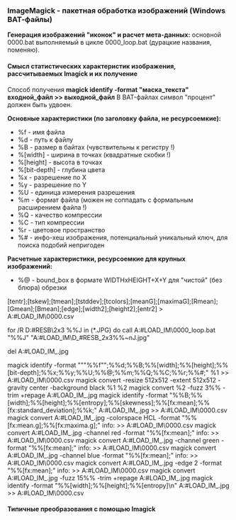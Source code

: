 ### ImageMagick - пакетная обработка изображений (Windows ВАТ-файлы)

**Генерация изображений "иконок" и расчет мета-данных:**
основной 0000.bat выполняемый в цикле 0000_loop.bat (дурацкие названия, поменяю).

#### Смысл статистических характеристик изображения, рассчитываемых Imagick и их получение

Способ получения **magick identify -format "маска_текста" входной_файл >> выходной_файл** В BAT-файлах символ "процент" должен быть удвоен.

**Основные характеристики (по заголовку файла, не ресурсоемкие):**
- %f - имя файла
- %d - путь к файлу
- %B - размер в байтах (чувствительны к регистру !)
- %[width] - ширина в точках (квадратные скобки !)
- %[height] - высота в точках 
- %[bit-depth] - глубина цвета
- %x - разрешение по Х
- %y - разрешение по Y
- %U - единица измерения разрешения
- %m - формат файла (можен не соппадать с формальным расширением файла !)
- %Q - качество компрессии
- %C - тип компрессии
- %r - цветовое пространство
- %# - инфо-хеш изображения, потенциальный уникальный ключ, для поиска подобий непригоден

**Расчетные характеристики, ресурсоемкие для крупных изображений:**
- %@ - bound_box в формате WIDTHxHEIGHT+X+Y для "чистой" (без блюра) обрезки

[tentr];[tskew];[tmean];[tstddev];[tcolors];[meanG];[maximaG];[Rmean];[Gmean];[Bmean];[edge];[width2];[height2];[entr2] > A:\#LOAD_IM\0000.csv


for /R D:\#RESB\2x3 %%J in (*.JPG) do call A:\#LOAD_IM\0000_loop.bat "%%J" "A:\#LOAD_IM\D_#RESB_2x3\%%~nJ.jpg"

del A:\#LOAD_IM\_.jpg

magick identify -format """%%f"";%%d;%%B;%%[width];%%[height];%%[bit-depth];%%x;%%y;%%U;%%@;%%m;%%Q;%%C;%%r;%%#;" %1 >> A:\#LOAD_IM\0000.csv
magick convert -resize 512x512 -extent 512x512 -gravity center -background black %1 %2
magick convert %2 -fuzz 3%% -trim +repage A:\#LOAD_IM\_.jpg
magick identify -format "%%B;%%[width];%%[height];%%[entropy];%%[skewness];%%[fx:mean];%%[fx:standard_deviation];%%k;" A:\#LOAD_IM\_.jpg >> A:\#LOAD_IM\0000.csv
magick convert A:\#LOAD_IM\_.jpg -colorspace HCL -format "%%[fx:mean.g];%%[fx:maxima.g];" info: >> A:\#LOAD_IM\0000.csv
magick convert A:\#LOAD_IM\_.jpg -channel   red -format "%%[fx:mean];" info: >> A:\#LOAD_IM\0000.csv
magick convert A:\#LOAD_IM\_.jpg -channel green -format "%%[fx:mean];" info: >> A:\#LOAD_IM\0000.csv
magick convert A:\#LOAD_IM\_.jpg -channel  blue -format "%%[fx:mean];" info: >> A:\#LOAD_IM\0000.csv
magick convert A:\#LOAD_IM\_.jpg -edge 2 -format "%%[fx:mean];" info: >> A:\#LOAD_IM\0000.csv
magick convert A:\#LOAD_IM\_.jpg -fuzz 15%% -trim +repage A:\#LOAD_IM\_.jpg
magick identify -format "%%[width];%%[height];%%[entropy]\n" A:\#LOAD_IM\_.jpg >> A:\#LOAD_IM\0000.csv


#### Типичные преобразования с помощью Imagick

